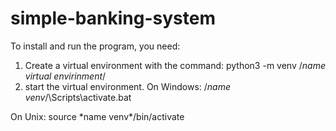 # simple-banking-system
To install and run the program, you need:
1) Create a virtual environment with the command:
python3 -m venv /*name virtual envirinment*/
2) start the virtual environment.
On Windows:
/*name venv*/\Scripts\activate.bat

On Unix:
source \*name venv*\/bin/activate
